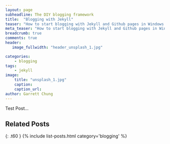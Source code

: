 ```yaml
---
layout: page
subheadline: The DIY blogging framework
title:  "Blogging with Jekyll"
teaser: "How to start blogging with Jekyll and Github pages in Windows 8.1"
meta_teaser: "How to start blogging with Jekyll and Github pages in Windows 8.1"
breadcrumb: true
comments: true
header:
   image_fullwidth: "header_unsplash_1.jpg"

categories:
    - blogging
tags:
    - jekyll
image:
    title: "unsplash_1.jpg"
    caption: 
    caption_url:
author: Garrett Chung
---
```

Test Post...


## Related Posts
{: .t60 }
{% include list-posts.html category='blogging' %}

